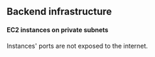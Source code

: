## Backend infrastructure

#### EC2 instances on private subnets
Instances' ports are not exposed to the internet.